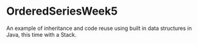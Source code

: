 # OrderedSeriesWeek5
An example of inheritance and code reuse using built in data structures in Java, this time with a Stack.
